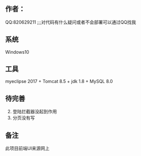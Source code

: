 ## 作者：
 QQ:820629211  ;;;对代码有什么疑问或者不会部署可以通过QQ找我
## 系统
Windows10
## 工具
myeclipse 2017 + Tomcat 8.5 + jdk 1.8 + MySQL 8.0

## 待完善
2. 登陆拦截器没起到作用
3. 分页没有写
## 备注
此项目前端UI来源网上
